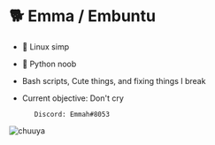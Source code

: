 # 🐕 Emma / Embuntu
- 🌵 Linux simp
- 🦄 Python noob
- Bash scripts, Cute things, and fixing things I break 
- Current objective: Don't cry

         Discord: Emmah#8053

![chuuya](https://picsvg.com/svg/in9PLV01.svg)
<!---
Embuntu/Embuntu is a ✨ special ✨ repository because its `README.md` (this file) appears on your GitHub profile.
You can click the Preview link to take a look at your changes.
--->
